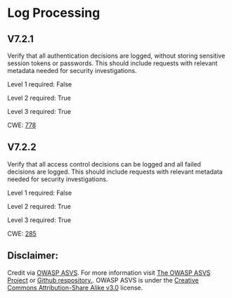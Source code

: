 #  Log Processing
## V7.2.1
Verify that all authentication decisions are logged, without storing sensitive session tokens or passwords. This should include requests with relevant metadata needed for security investigations.
Level 1 required: False
Level 2 required: True
Level 3 required: True
CWE: [778](https://cwe.mitre.org/data/definitions/778)
## V7.2.2
Verify that all access control decisions can be logged and all failed decisions are logged. This should include requests with relevant metadata needed for security investigations.
Level 1 required: False
Level 2 required: True
Level 3 required: True
CWE: [285](https://cwe.mitre.org/data/definitions/285)

## Disclaimer:
Credit via [OWASP ASVS](https://owasp.org/www-project-application-security-verification-standard/). For more information visit [The OWASP ASVS Project](https://owasp.org/www-project-application-security-verification-standard/) or [Github respository.](https://github.com/OWASP/ASVS). OWASP ASVS is under the [Creative Commons Attribution-Share Alike v3.0](https://creativecommons.org/licenses/by-sa/3.0/) license.
